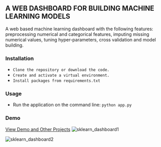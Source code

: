 ## A WEB DASHBOARD FOR BUILDING MACHINE LEARNING MODELS

A web based machine learning dashboard with the following features: preprocessing numerical and categorical features, imputing missing numerical values, tuning hyper-parameters, cross validation and model building.

### Installation 
- `Clone the repository or download the code.`
- `Create and activate a virtual environment.`
- `Install packages from requirements.txt`

### Usage
- Run the application on the command line: `python app.py` 

### Demo

<a href="https://abraham-atsiwo.github.io/#portfolio">View Demo and Other Projects</a>
![sklearn_dashboard1](https://user-images.githubusercontent.com/17193991/185836418-50c51e5a-be42-41e4-8f7d-a618d71f9518.png)

![sklearn_dashboard2](https://user-images.githubusercontent.com/17193991/185836598-9966800c-1bb1-4820-b557-e775cafaa38b.png)



